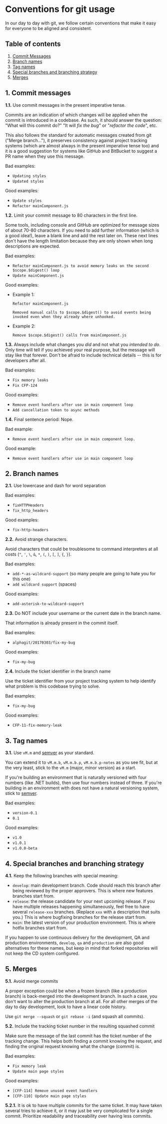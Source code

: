 # Conventions for git usage

In our day to day with git, we follow certain conventions that make it easy for everyone to be aligned and consistent.

## Table of contents

1. [Commit Messages](#1-commit-messages)
2. [Branch names](#2-branch-names)
3. [Tag names](#3-tag-names)
4. [Special branches and branching strategy](#4-special-branches-and-branching-strategy)
5. [Merges](#5-merges)

## 1. Commit messages

**1.1.** Use commit messages in the present imperative tense.

Commits are an indication of which changes will be applied when the commit is introduced in a codebase. As such, it should answer the question: "What will this commit do?" "It will _fix the bug_" or "_refactor the code_", etc.

This also follows the standard for automatic messages created from git ("Merge branch..."), it preserves consistency against project tracking systems (which are almost always in the present imperative tense too) and it is a good suggestion for systems like GitHub and BitBucket to suggest a PR name when they use this message.

Bad examples:

- `Updating styles`
- `Updated styles`

Good examples:

- `Update styles`
- `Refactor mainComponent.js`

**1.2.** Limit your commit message to 80 characters in the first line.

Some tools, including console and GitHub are optimized for message sizes of about 70-80 characters. If you need to add further information (which is a good idea!), leave a blank line and add the rest later on. These next lines don't have the length limitation because they are only shown when long descriptions are expected.

Bad examples:

- `Refactor mainComponent.js to avoid memory leaks on the second $scope.$digest() loop`
- `Update mainComponent.js`

Good examples:

- Example 1:

    ```
    Refactor mainComponent.js

    Removed manual calls to $scope.$digest() to avoid events being invoked even when they already where unhooked.
    ```

- Example 2:

    ```
    Remove $scope.$digest() calls from mainComponent.js
    ```

**1.3.** Always include what changes you _did_ and not what you _intended to do_. Only time will tell if you achieved your real purpose, but the message will stay like that forever. Don't be afraid to include technical details -- this is for developers after all.

Bad examples:

- `Fix memory leaks`
- `Fix CFP-124`

Good examples:

- `Remove event handlers after use in main component loop`
- `Add cancellation token to async methods`

**1.4.** Final sentence period: Nope.

Bad example:

- `Remove event handlers after use in main component loop.`

Good example:

- `Remove event handlers after use in main component loop`

## 2. Branch names

**2.1.** Use lowercase and dash for word separation

Bad examples:

- `fixHTTPHeaders`
- `fix_http_headers`

Good examples:

- `fix-http-headers`

**2.2.** Avoid strange characters.

Avoid characters that could be troublesome to command interpreters at all costs (`"`, `'`, `\`, `&`, `*`, `(`, `)`, `[`, `]`, `{`, `}`).

Bad examples:

- `add-*-as-wildcard-support` (so many people are going to hate you for this one)
- `add wildcard support` (spaces)

Good examples:

- `add-asterisk-to-wildcard-support`

**2.3.** Do NOT include your username or the current date in the branch name.

That information is already present in the commit itself.

Bad examples:

- `alphagit/20170303/fix-my-bug`

Good examples:

- `fix-my-bug`

**2.4.** Include the ticket identifier in the branch name

Use the ticket identifier from your project tracking system to help identify what problem is this codebase trying to solve.

Bad examples:

- `fix-my-bug`

Good examples:

- `CFP-11-fix-memory-leak`

## 3. Tag names

**3.1.** Use `vM.m` and [semver](http://semver.org/) as your standard.

You can extend it to `vM.m.b`, `vM.m.b.p`, `vM.m.b.p-notes` as you see fit, but at the very least, stick to the `vM.m` (major, minor version) as a start.

If you're building an environment that is naturally versioned with four numbers (like .NET builds), then use four numbers instead of three. If you're building in an environment with does not have a natural versioning system, stick to [semver](http://semver.org/).

Bad examples:

- `version-0.1`
- `0.1`

Good examples:

- `v1.0`
- `v1.0.1`
- `v1.0.0-beta`

## 4. Special branches and branching strategy

**4.1.** Keep the following branches with special meaning:

- `develop`: main development branch. Code should reach this branch after being reviewed by the proper approvers. This is where new features branches start from.
- `release`: the release candidate for your next upcoming release. If you have multiple releases happening simultaneously, feel free to have several `release-xxx` branches. (Replace `xxx` with a description that suits you.) This is where bugfixing branches for the release start from.
- `main`: the latest version of your production environment. This is where hotfix branches start from.

If you happen to use continuous delivery for the development, QA and production environments, `develop`, `qa` and `production` are also good alternatives for these names, but keep in mind that forked repositories will not keep the CD system configured.

## 5. Merges

**5.1.** Avoid merge commits

A proper exception could be when a frozen branch (like a production branch) is back-merged into the development branch. In such a case, you don't want to alter the production branch at all. For all other merges of the day to day development, look to have a linear code history.

Use `git merge --squash` or `git rebase -i` (and squash all commits).

**5.2.** Include the tracking ticket number in the resulting squashed commit

Make sure the message of the last commit has the ticket number of the tracking change. This helps both finding a commit knowing the request, and finding the original request knowing what the change (commit) is.

Bad examples:

- `Fix memory leak`
- `Update main page styles`

Good examples:

- `[CFP-114] Remove unused event handlers`
- `[CFP-110] Update main page styles`

**5.2.1.** It is ok to have multiple commits for the same ticket. It may have taken several tries to achieve it, or it may just be very complicated for a single commit. Prioritize readability and traceability over having less commits.
